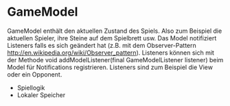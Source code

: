# GameModel
GameModel enthält den aktuellen Zustand des Spiels. Also zum Beispiel 
die aktuellen Spieler, ihre Steine auf dem Spielbrett usw. Das Model 
notifiziert Listeners falls es sich geändert hat (z.B. mit dem 
Observer-Pattern http://en.wikipedia.org/wiki/Observer_pattern). 
Listeners können sich mit der Methode void addModelListener(final 
GameModelListener listener) beim Model für Notifications registrieren. 
Listeners sind zum Beispiel die View oder ein Opponent.

  * Spiellogik
  * Lokaler Speicher
